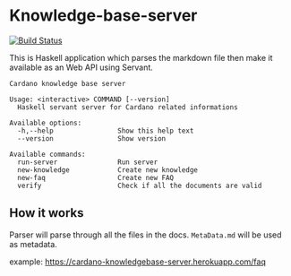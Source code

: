 # Knowledge-base-server

[![Build Status](https://travis-ci.org/HirotoShioi/knowledge-base-server.svg?branch=master)](https://travis-ci.org/HirotoShioi/knowledge-base-server)

This is Haskell application which parses the markdown file then make it available as an Web API using Servant.

```terminal
Cardano knowledge base server

Usage: <interactive> COMMAND [--version]
  Haskell servant server for Cardano related informations

Available options:
  -h,--help                Show this help text
  --version                Show version

Available commands:
  run-server               Run server
  new-knowledge            Create new knowledge
  new-faq                  Create new FAQ
  verify                   Check if all the documents are valid
```

## How it works

Parser will parse through all the files in the docs.
`MetaData.md` will be used as metadata.

example:
https://cardano-knowledgebase-server.herokuapp.com/faq